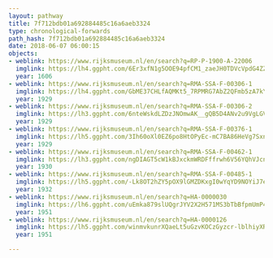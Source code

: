 ```yaml
---
layout: pathway
title: 7f712bdb01a692884485c16a6aeb3324
type: chronological-forwards
path_hash: 7f712bdb01a692884485c16a6aeb3324
date: 2018-06-07 06:00:15
objects:
- weblink: https://www.rijksmuseum.nl/en/search?q=RP-P-1900-A-22006
  imglink: https://lh4.ggpht.com/6Er3xfN1g5OOE94pfCM1_zaeJH0TDVcVpdG4ZZrcP1SaGw7Kv7tovq20IOSPtLEWD1C6WnmDSSJO9DKzQHoDmK5oupI=s200
  year: 1606
- weblink: https://www.rijksmuseum.nl/en/search?q=RMA-SSA-F-00306-1
  imglink: https://lh4.ggpht.com/GbME37CHLfAQMKt5_7RPMRG7AbZ2QFmb5zA7kY0dBlODHi-32weakWZ16k2LoQbud5GCqgHKS6dBVTbWrr3G5fS_Ebnf=s200
  year: 1929
- weblink: https://www.rijksmuseum.nl/en/search?q=RMA-SSA-F-00306-2
  imglink: https://lh3.ggpht.com/6nteWskdLZDzJNOmwAK__gQB5D4ANv2u9VgLGVIbBVh7Z7UOO089uU5JkbSoTxkETPA49TSuJnuyLFeF5C08CVkb0g=s200
  year: 1929
- weblink: https://www.rijksmuseum.nl/en/search?q=RMA-SSA-F-00376-1
  imglink: https://lh5.ggpht.com/3Ih60oXl0EZ6po8HtOPyEc-mC7BA86HeVg7SxnMFBZfWwh0fv3DkkT8xuBu04ZMBPReK5u6d9C2h9qWJzM4YdBvW6e4=s200
  year: 1929
- weblink: https://www.rijksmuseum.nl/en/search?q=RMA-SSA-F-00462-1
  imglink: https://lh3.ggpht.com/ngDIAGT5cW1kBJxckmWRDFffrwh6V56YQhVJcnhjvzK-a1l6P8rZAxLCh0BvWHrTMGbIvUuFYDZMbkHM_bQ3tT9q8QY=s200
  year: 1930
- weblink: https://www.rijksmuseum.nl/en/search?q=RMA-SSA-F-00485-1
  imglink: https://lh5.ggpht.com/-Lk8OT2hZY5pOX9lGMZDKxgI0wYqYD9NOYiJ7eUhvm05I9qKRPPmw6fa1cggsaOgQ16RLAwnq1AL14TdWQdB03ddcw=s200
  year: 1932
- weblink: https://www.rijksmuseum.nl/en/search?q=HA-0000030
  imglink: https://lh6.ggpht.com/uEmka879slUQgrJYV2X2H571MS3bTbBfpmUmP425UTHQ-Sy4ehXsUo_px8GiuRrR7t86n1W4HT4GD0H_VStxqs68LQ=s200
  year: 1951
- weblink: https://www.rijksmuseum.nl/en/search?q=HA-0000126
  imglink: https://lh5.ggpht.com/winmvkunrXQaeLt5uGzvKOCzGyzcr-lblhiyXRIHY97VRuxm_kms_AQW9yMU8pLfu0Pe_rycLgGM5HjDPwC22g5Dk10=s200
  year: 1951

---
```


